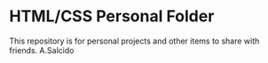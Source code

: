 HTML/CSS Personal Folder
====================

This repository is for personal projects and other items to share with friends.
A.Salcido
